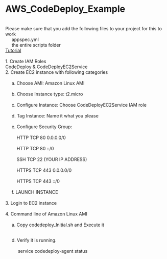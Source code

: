 # AWS_CodeDeploy_Example
<br />
Please make sure that you add the following files to your project for this to work
<br />
&nbsp;&nbsp;&nbsp;&nbsp; appspec.yml
<br />
&nbsp;&nbsp;&nbsp;&nbsp; the entire scripts folder
<br />
<a href="https://www.youtube.com/watch?v=F6oLG-LyIhc&t=372s">Tutorial</a>
<br />
<br />
1. Create IAM Roles
<br />
CodeDeploy & CodeDeployEC2Service
<br />
2. Create EC2 instance with following categories
<br />
<br />
&nbsp;&nbsp;&nbsp;&nbsp;    a. Choose AMI: Amazon Linux AMI
    <br />
    <br />
&nbsp;&nbsp;&nbsp;&nbsp;    b. Choose Instance type: t2.micro
    <br />
    <br />
 &nbsp;&nbsp;&nbsp;&nbsp;   c. Configure Instance: Choose CodeDeployEC2Service IAM role
    <br />
    <br />
  &nbsp;&nbsp;&nbsp;&nbsp;  d. Tag Instance: Name it what you please
    <br />
    <br />
  &nbsp;&nbsp;&nbsp;&nbsp;  e. Configure Security Group: 
    <br />
    <br />
&nbsp;&nbsp;&nbsp;&nbsp;&nbsp;&nbsp;&nbsp;&nbsp;        HTTP TCP 80 0.0.0.0/0
        <br />
        <br />
  &nbsp;&nbsp;&nbsp;&nbsp;&nbsp;&nbsp;&nbsp;&nbsp;      HTTP TCP 80 ::/0
        <br />
        <br />
  &nbsp;&nbsp;&nbsp;&nbsp;&nbsp;&nbsp;&nbsp;&nbsp;      SSH TCP 22 (YOUR IP ADDRESS)
        <br />
        <br />
  &nbsp;&nbsp;&nbsp;&nbsp;&nbsp;&nbsp;&nbsp;&nbsp;      HTTPS TCP 443 0.0.0.0/0
        <br />
        <br />
   &nbsp;&nbsp;&nbsp;&nbsp;&nbsp;&nbsp;&nbsp;&nbsp;     HTTPS TCP 443 ::/0
        <br />
        <br />
&nbsp;&nbsp;&nbsp;&nbsp;    f. LAUNCH INSTANCE
    <br />
    <br />
3. Login to EC2 instance
<br />
<br />
4. Command line of Amazon Linux AMI 
<br />
<br />
&nbsp;&nbsp;&nbsp;&nbsp;    a. Copy codedeploy_Initial.sh and Execute it
    <br />
    <br />
 
  &nbsp;&nbsp;&nbsp;&nbsp;  d. Verify it is running.
    <br />
    <br />
   &nbsp;&nbsp;&nbsp;&nbsp; &nbsp;&nbsp;&nbsp;&nbsp;     service codedeploy-agent status

   

